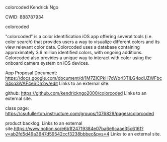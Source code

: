 colorcoded
Kendrick Ngo

CWID: 888787934

colorcoded

"colorcoded" is a color identification iOS app offering several tools (i.e. color search) that provides users a way to visualize different colors and its view relevant color data. Colorcoded uses a database containing approximately 3.6 million identified colors, with ongoing additions. Colorcoded also provides a unique way to interact with color using the onboard camera system on iOS devices.

App Proposal Document: https://docs.google.com/document/d/1M7ZICPkH7oWb43TILG4pdUZWFbcS4sq3iVAF4eSDh2w/edit Links to an external site.

github: https://github.com/kendrickngo2000/colorcoded Links to an external site.

class page: https://csufullerton.instructure.com/groups/1076829/pages/colorcoded

product backlog: Links to an external site.https://www.notion.so/e6b1f24719384e07ba6e9caae35c6161?v=ab2fd5d49a3647d59542ccf3238bbbec&pvs=4 Links to an external site.
